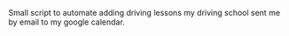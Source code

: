 Small script to automate adding driving lessons my driving school sent me by email to my google calendar.
